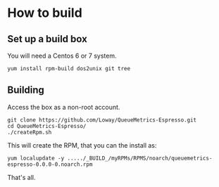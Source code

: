 # How to build

## Set up a build box

You will need a Centos 6 or 7 system.

    yum install rpm-build dos2unix git tree

## Building

Access the box as a non-root account.

    git clone https://github.com/Loway/QueueMetrics-Espresso.git
    cd QueueMetrics-Espresso/
    ./createRpm.sh

This will create the RPM, that you can the install as:

    yum localupdate -y ...../_BUILD_/myRPMs/RPMS/noarch/queuemetrics-espresso-0.0.0-0.noarch.rpm

That's all.

